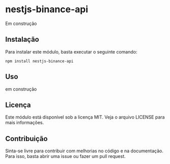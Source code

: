 # nestjs-binance-api

Em construção

## Instalação

Para instalar este módulo, basta executar o seguinte comando:

```ssh
npm install nestjs-binance-api
```

## Uso

em construção

## Licença

Este módulo está disponível sob a licença MIT. Veja o arquivo LICENSE para mais informações.

## Contribuição

Sinta-se livre para contribuir com melhorias no código e na documentação. Para isso, basta abrir uma issue ou fazer um pull request.